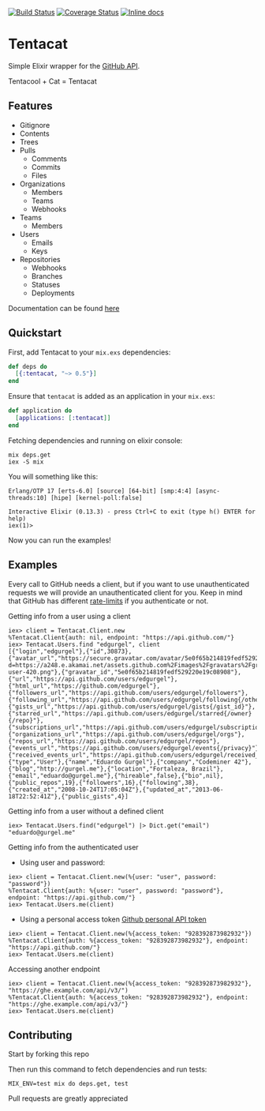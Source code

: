 [![Build Status](https://travis-ci.org/edgurgel/tentacat.svg)](https://travis-ci.org/edgurgel/tentacat)
[![Coverage Status](http://img.shields.io/coveralls/edgurgel/tentacat.svg)](https://coveralls.io/r/edgurgel/tentacat)
[![Inline docs](http://inch-ci.org/github/edgurgel/tentacat.svg)](http://inch-ci.org/github/edgurgel/tentacat)

# Tentacat

Simple Elixir wrapper for the [GitHub API](http://developer.github.com/).

Tentacool + Cat = Tentacat

## Features

* Gitignore
* Contents
* Trees
* Pulls
  * Comments
  * Commits
  * Files
* Organizations
  * Members
  * Teams
  * Webhooks
* Teams
  * Members
* Users
  * Emails
  * Keys
* Repositories
  * Webhooks
  * Branches
  * Statuses
  * Deployments

Documentation can be found [here](https://hexdocs.pm/tentacat)

## Quickstart

First, add Tentacat to your `mix.exs` dependencies:

```elixir
def deps do
  [{:tentacat, "~> 0.5"}]
end
```

Ensure that `tentacat` is added as an application in your `mix.exs`:

```elixir
def application do
  [applications: [:tentacat]]
end
```

Fetching dependencies and running on elixir console:

```console
mix deps.get
iex -S mix
```

You will something like this:

```
Erlang/OTP 17 [erts-6.0] [source] [64-bit] [smp:4:4] [async-threads:10] [hipe] [kernel-poll:false]

Interactive Elixir (0.13.3) - press Ctrl+C to exit (type h() ENTER for help)
iex(1)>
```

Now you can run the examples!

## Examples

Every call to GitHub needs a client, but if you want to use unauthenticated requests we will provide an unauthenticated client for you. Keep in mind that GitHub has different [rate-limits](https://developer.github.com/v3/#rate-limiting) if you authenticate or not.

Getting info from a user using a client

```iex
iex> client = Tentacat.Client.new
%Tentacat.Client{auth: nil, endpoint: "https://api.github.com/"}
iex> Tentacat.Users.find "edgurgel", client
[{"login","edgurgel"},{"id",30873},{"avatar_url","https://secure.gravatar.com/avatar/5e0f65b214819fedf529220e19c08908?d=https://a248.e.akamai.net/assets.github.com%2Fimages%2Fgravatars%2Fgravatar-user-420.png"},{"gravatar_id","5e0f65b214819fedf529220e19c08908"},{"url","https://api.github.com/users/edgurgel"},{"html_url","https://github.com/edgurgel"},{"followers_url","https://api.github.com/users/edgurgel/followers"},{"following_url","https://api.github.com/users/edgurgel/following{/other_user}"},{"gists_url","https://api.github.com/users/edgurgel/gists{/gist_id}"},{"starred_url","https://api.github.com/users/edgurgel/starred{/owner}{/repo}"},{"subscriptions_url","https://api.github.com/users/edgurgel/subscriptions"},{"organizations_url","https://api.github.com/users/edgurgel/orgs"},{"repos_url","https://api.github.com/users/edgurgel/repos"},{"events_url","https://api.github.com/users/edgurgel/events{/privacy}"},{"received_events_url","https://api.github.com/users/edgurgel/received_events"},{"type","User"},{"name","Eduardo Gurgel"},{"company","Codeminer 42"},{"blog","http://gurgel.me"},{"location","Fortaleza, Brazil"},{"email","eduardo@gurgel.me"},{"hireable",false},{"bio",nil},{"public_repos",19},{"followers",16},{"following",38},{"created_at","2008-10-24T17:05:04Z"},{"updated_at","2013-06-18T22:52:41Z"},{"public_gists",4}]
```

Getting info from a user without a defined client

```iex
iex> Tentacat.Users.find("edgurgel") |> Dict.get("email")
"eduardo@gurgel.me"
```

Getting info from the authenticated user

* Using user and password:

```iex
iex> client = Tentacat.Client.new(%{user: "user", password: "password"})
%Tentacat.Client{auth: %{user: "user", password: "password"}, endpoint: "https://api.github.com/"}
iex> Tentacat.Users.me(client)
```

* Using a personal access token [Github personal API token](https://github.com/blog/1509-personal-api-tokens)

```iex
iex> client = Tentacat.Client.new(%{access_token: "928392873982932"})
%Tentacat.Client{auth: %{access_token: "928392873982932"}, endpoint: "https://api.github.com/"}
iex> Tentacat.Users.me(client)
```

Accessing another endpoint

```iex
iex> client = Tentacat.Client.new(%{access_token: "928392873982932"}, "https://ghe.example.com/api/v3/")
%Tentacat.Client{auth: %{access_token: "928392873982932"}, endpoint: "https://ghe.example.com/api/v3/"}
iex> Tentacat.Users.me(client)
```

## Contributing

Start by forking this repo

Then run this command to fetch dependencies and run tests:

```console
MIX_ENV=test mix do deps.get, test
```

Pull requests are greatly appreciated

